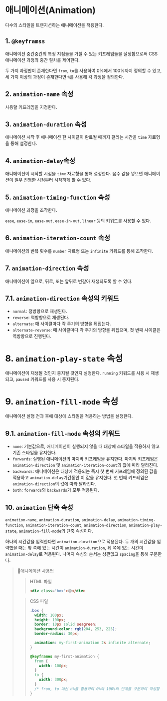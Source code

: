 # 애니메이션(Animation)

다수의 스타일을 트렌지션하는 애니메이션을 적용한다.

## 1. `@keyframss`

애니메이션 중간중간의 특정 지점들을 거칠 수 있는 키프레임들을 설정함으로써 CSS 애니메이션 과정의 중간 절차를 제어한다.

두 가지 과정만이 존재한다면 `from`, `to`를 사용하여 0%에서 100%까지 정의할 수 있고, 세 가지 이상의 과정이 존재한다면 `%`를 사용해 각 과정을 정의한다.

## 2. `animation-name` 속성

사용할 키프레임을 지정한다.

## 3. `animation-duration` 속성

애니메이션 시작 후 애니메이션 한 사이클이 완료될 때까지 걸리는 시간을 `time` 자료형을 통해 설정한다.

## 4. `animation-delay`속성

애니메이션이 시작할 시점을 `time` 자료형을 통해 설정한다. 음수 값을 넣으면 애니메이션이 일부 진행한 시점부터 시작하게 할 수 있다.

## 5. `animation-timing-function` 속성

애니메이션 과정을 조작한다.

`ease`, `ease-in`, `ease-out`, `ease-in-out`, `linear` 등의 키워드를 사용할 수 있다.

## 6. `animation-iteration-count` 속성

애니메이션의 반복 횟수를 `number` 자료형 또는 `infinite` 키워드를 통해 조작한다.

## 7. `animation-direction` 속성

애니메이션이 앞으로, 뒤로, 또는 앞뒤로 번갈아 재생되도록 할 수 있다.

## 7.1. `animation-direction` 속성의 키워드

- `normal`: 정방향으로 재생된다.
- `reverse`: 역방향으로 재생된다.
- `alternate`: 매 사이클마다 각 주기의 방향을 뒤집는다.
- `alternate-reverse`: 매 사이클마다 각 주기의 방향을 뒤집으며, 첫 번째 사이클은 역방향으로 진행된다.

# 8. `animation-play-state` 속성

애니메이션이 재생될 것인지 중지될 것인지 설정한다. `running` 키워드를 사용 시 재생되고, `paused` 키워드를 사용 시 중지된다.

# 9. `animation-fill-mode` 속성

애니메이션 실행 전과 후에 대상에 스타일을 적용하는 방법을 설정한다.

## 9.1. `animation-fill-mode` 속성의 키워드

- `none`: 기본값으로, 애니메이션이 실행되지 않을 때 대상에 스타일을 적용하지 않고 기존 스타일을 유지한다.
- `forwards`: 실행된 애니메이션의 마지막 키프레임을 유지한다. 마지막 키프레임은 `animation-direction` 및 `animation-iteration-count`의 값에 따라 달라진다.
- `backwards`: 애니메이션은 대상에 적용되는 즉시 첫 번째 키프레임에 정의된 값을 적용하고 `animation-delay`기간동안 이 값을 유지한다. 첫 번째 키프레임은 `animation-direction`의 값에 따라 달라진다.
- `both`: `forwards`와 `backwards`가 모두 적용된다.

## 10. `animation` 단축 속성

`animation-name`, `animation-duration`, `animation-delay`, `animation-timing-function`, `animation-iteration-count`, `animation-direction`, `animation-play-state`, `animation-fill-mode`의 단축 속성이다.

하나의 시간값을 입력한다면 `animation-duration`으로 적용된다. 두 개의 시간값을 입력했을 때는 앞 쪽에 있는 시간이 `animation-duration`, 뒤 쪽에 있는 시간이 `animation-delay`로 적용된다. 나머지 속성의 순서는 상관없고 `spacing`을 통해 구분한다.

> 📌애니메이션 사용법
>
> > HTML 파일
> >
> > ```html
> > <div class="box">😊</div>
> > ```
>
> > CSS 파일
> >
> > ```css
> > .box {
> >   width: 100px;
> >   height: 100px;
> >   border: 10px solid seagreen;
> >   background-color: rgb(204, 253, 225);
> >   border-radius: 30px;
> >
> >   animation: my-first-animation 2s infinite alternate;
> > }
> >
> > @keyframes my-first-animation {
> >   from {
> >     width: 100px;
> >   }
> >   to {
> >     width: 300px;
> >   }
> >   /* from, to 대신 n%를 활용하여 0%와 100%의 단계를 구분하여 작성할 수도 있다. */
> > }
> > ```
